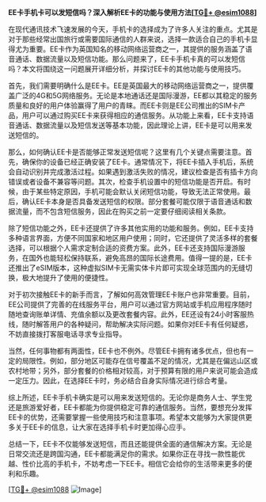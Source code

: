 **EE卡手机卡可以发短信吗？深入解析EE卡的功能与使用方法[[TG💪+ @esim1088](https://t.me/s/esim1088)]**

在现代通讯技术飞速发展的今天，手机卡的选择成为了许多人关注的重点。尤其是对于那些经常出国旅行或需要国际通信的人群来说，选择一款适合自己的手机卡显得尤为重要。EE卡作为英国知名的移动网络运营商之一，其提供的服务涵盖了语音通话、数据流量以及短信功能。那么问题来了，EE卡手机卡真的可以发短信吗？本文将围绕这一问题展开详细分析，并探讨EE卡的其他功能与使用技巧。

首先，我们需要明确什么是EE卡。EE是英国最大的移动网络运营商之一，提供覆盖广泛的4G和5G网络服务。无论是本地通话还是国际漫游，EE都以其稳定的服务质量和良好的用户体验赢得了用户的青睐。而EE卡则是EE公司推出的SIM卡产品，用户可以通过购买EE卡来获得相应的通信服务。从功能上来看，EE卡支持语音通话、数据流量以及短信发送等基本功能，因此理论上讲，EE卡是可以用来发送短信的。

那么，如何确认EE卡是否能够正常发送短信呢？这里有几个关键点需要注意。首先，确保你的设备已经正确安装了EE卡。通常情况下，将EE卡插入手机后，系统会自动识别并完成激活过程。如果遇到激活失败的情况，建议检查是否有插卡方向错误或者设备不兼容等问题。其次，检查手机设置中的短信功能是否开启。有时候，由于某些特定原因，手机可能会默认关闭短信功能，导致无法正常使用。最后，确认EE卡本身是否具备发送短信的权限。部分套餐可能仅限于语音通话和数据流量，而不包含短信服务，因此在购买之前一定要仔细阅读相关条款。

除了短信功能之外，EE卡还提供了许多其他实用的功能和服务。例如，EE卡支持多种语言界面，方便不同国家和地区用户使用；同时，它还提供了灵活多样的套餐选择，可以根据个人需求定制合适的资费方案。此外，EE卡还支持国际漫游服务，在国外也能轻松保持联系，避免高昂的国际长途费用。值得一提的是，EE卡还推出了eSIM版本，这种虚拟SIM卡无需实体卡片即可实现全球范围内的无缝切换，极大地提升了使用的便捷性。

对于初次接触EE卡的新手而言，了解如何高效管理EE卡账户也非常重要。目前，EE公司提供了完善的在线服务平台，用户可以通过官方网站或手机应用程序随时随地查询账单详情、充值余额以及更改套餐内容。此外，EE还设有24小时客服热线，随时解答用户的各种疑问，帮助解决实际问题。如果你对EE卡有任何疑惑，不妨直接拨打客服电话寻求专业指导。

当然，任何事物都有两面性，EE卡也不例外。尽管EE卡拥有诸多优点，但也有一定的局限性。例如，部分地区可能存在信号覆盖不足的情况，尤其是在偏远山区或农村地带；另外，部分套餐的价格相对较高，对于预算有限的用户来说可能会造成一定压力。因此，在选择EE卡时，务必结合自身实际情况进行综合考量。

综上所述，EE卡手机卡确实是可以用来发送短信的。无论你是商务人士、学生党还是旅游爱好者，EE卡都能为你提供稳定可靠的通信服务。当然，要想充分发挥EE卡的优势，还需要掌握一些使用技巧和注意事项。希望本文能够为大家提供更多关于EE卡的信息，让大家在选择手机卡时更加得心应手。

总结一下，EE卡不仅能够发送短信，而且还能提供全面的通信解决方案。无论是日常交流还是跨国沟通，EE卡都能满足你的需求。如果你正在寻找一款性能优越、性价比高的手机卡，不妨考虑一下EE卡。相信它会给你的生活带来更多的便利和乐趣。

[[TG💪+ @esim1088](https://t.me/s/esim1088) ![Image](https://i.postimg.cc/4NQfJmqS/Snipaste-2025-05-13-00-14-12.png)]